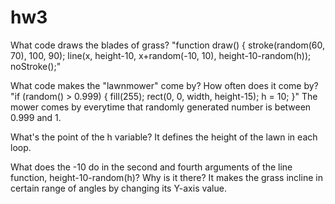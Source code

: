 # hw3
What code draws the blades of grass?
"function draw() {
  stroke(random(60, 70), 100, 90);
  line(x, height-10, x+random(-10, 10), height-10-random(h));
  noStroke();"
  
What code makes the "lawnmower" come by? How often does it come by?
  "if (random() > 0.999) {
    fill(255);
    rect(0, 0, width, height-15);
    h = 10;
  }"
The mower comes by everytime that randomly generated number is between 0.999 and 1.

What's the point of the h variable?
It defines the height of the lawn in each loop.

What does the -10 do in the second and fourth arguments of the line function, height-10-random(h)? Why is it there?
It makes the grass incline in certain range of angles by changing its Y-axis value.
